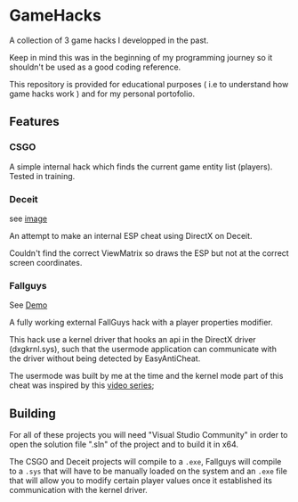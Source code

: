 # GameHacks
A collection of 3 game hacks I developped in the past.

Keep in mind this was in the beginning of my programming journey so it shouldn't be used as a good coding reference.

This repository is provided for educational purposes ( i.e to understand how game hacks work ) and for my personal portofolio. 

## Features
### CSGO 
A simple internal hack which finds the current game entity list (players). Tested in training.

### Deceit
see [image](https://i.ibb.co/sqCv8T9/279c710c-8b9e-4798-b035-ff71242f8de7-1.jpg)

An attempt to make an internal ESP cheat using DirectX on Deceit. 

Couldn't find the correct ViewMatrix so draws the ESP but not at the correct screen coordinates.

### Fallguys

See [Demo](https://www.youtube.com/watch?v=_hc6_Ih4LdQ&t=3s)

A fully working external FallGuys hack with a player properties modifier.

This hack use a kernel driver that hooks an api in the DirectX driver (dxgkrnl.sys), such that the usermode application can communicate with the driver without being detected by EasyAntiCheat.

The usermode was built by me at the time and the kernel mode part of this cheat was inspired by this [video series](https://www.youtube.com/watch?v=KNGr4m99PTU&list=PLdm1osymZj-fYsZM4MZ4n9Wz0QdAASHrD);

## Building
For all of these projects you will need "Visual Studio Community" in order to open the solution file ".sln" of the project and to build it in x64.

The CSGO and Deceit projects will compile to a `.exe`, Fallguys will compile to a `.sys` that will have to be manually loaded on the system and an `.exe` file that will allow you to 
modify certain player values once it established its communication with the kernel driver.
